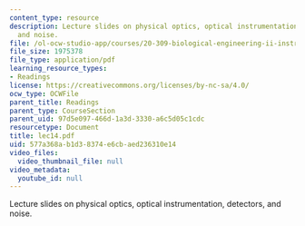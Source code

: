 ```yaml
---
content_type: resource
description: Lecture slides on physical optics, optical instrumentation, detectors,
  and noise.
file: /ol-ocw-studio-app/courses/20-309-biological-engineering-ii-instrumentation-and-measurement-fall-2006/577a368ab1d38374e6cbaed236310e14_lec14.pdf
file_size: 1975378
file_type: application/pdf
learning_resource_types:
- Readings
license: https://creativecommons.org/licenses/by-nc-sa/4.0/
ocw_type: OCWFile
parent_title: Readings
parent_type: CourseSection
parent_uid: 97d5e097-466d-1a3d-3330-a6c5d05c1cdc
resourcetype: Document
title: lec14.pdf
uid: 577a368a-b1d3-8374-e6cb-aed236310e14
video_files:
  video_thumbnail_file: null
video_metadata:
  youtube_id: null
---
```

Lecture slides on physical optics, optical instrumentation, detectors, and noise.